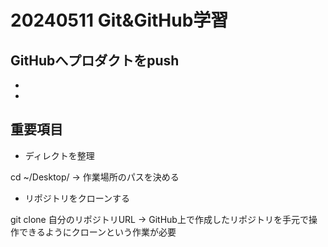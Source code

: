 # 20240511 Git&GitHub学習

## GitHubへプロダクトをpush

- 

- 

## 重要項目

- ディレクトを整理

cd ~/Desktop/
→ 作業場所のパスを決める

- リポジトリをクローンする

git clone 自分のリポジトリURL
→ GitHub上で作成したリポジトリを手元で操作できるようにクローンという作業が必要

